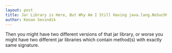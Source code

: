 ```yaml
---
layout: post
title: Jar Library is Here, But Why Am I Still Having java.lang.NoSuchMethodError?
author: Kenan Sevindik
---
```


Then you might have two different versions of that jar library, or worse you might have two different jar libraries which 
contain method(s) with exactly same signature.
